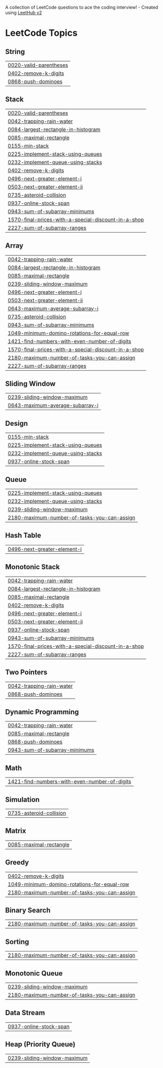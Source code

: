 A collection of LeetCode questions to ace the coding interview! - Created using [LeetHub v2](https://github.com/arunbhardwaj/LeetHub-2.0)
<!---LeetCode Topics Start-->
# LeetCode Topics
## String
|  |
| ------- |
| [0020-valid-parentheses](https://github.com/prasoonsharma9/LeetCode_Problem_solving/tree/master/0020-valid-parentheses) |
| [0402-remove-k-digits](https://github.com/prasoonsharma9/LeetCode_Problem_solving/tree/master/0402-remove-k-digits) |
| [0868-push-dominoes](https://github.com/prasoonsharma9/LeetCode_Problem_solving/tree/master/0868-push-dominoes) |
## Stack
|  |
| ------- |
| [0020-valid-parentheses](https://github.com/prasoonsharma9/LeetCode_Problem_solving/tree/master/0020-valid-parentheses) |
| [0042-trapping-rain-water](https://github.com/prasoonsharma9/LeetCode_Problem_solving/tree/master/0042-trapping-rain-water) |
| [0084-largest-rectangle-in-histogram](https://github.com/prasoonsharma9/LeetCode_Problem_solving/tree/master/0084-largest-rectangle-in-histogram) |
| [0085-maximal-rectangle](https://github.com/prasoonsharma9/LeetCode_Problem_solving/tree/master/0085-maximal-rectangle) |
| [0155-min-stack](https://github.com/prasoonsharma9/LeetCode_Problem_solving/tree/master/0155-min-stack) |
| [0225-implement-stack-using-queues](https://github.com/prasoonsharma9/LeetCode_Problem_solving/tree/master/0225-implement-stack-using-queues) |
| [0232-implement-queue-using-stacks](https://github.com/prasoonsharma9/LeetCode_Problem_solving/tree/master/0232-implement-queue-using-stacks) |
| [0402-remove-k-digits](https://github.com/prasoonsharma9/LeetCode_Problem_solving/tree/master/0402-remove-k-digits) |
| [0496-next-greater-element-i](https://github.com/prasoonsharma9/LeetCode_Problem_solving/tree/master/0496-next-greater-element-i) |
| [0503-next-greater-element-ii](https://github.com/prasoonsharma9/LeetCode_Problem_solving/tree/master/0503-next-greater-element-ii) |
| [0735-asteroid-collision](https://github.com/prasoonsharma9/LeetCode_Problem_solving/tree/master/0735-asteroid-collision) |
| [0937-online-stock-span](https://github.com/prasoonsharma9/LeetCode_Problem_solving/tree/master/0937-online-stock-span) |
| [0943-sum-of-subarray-minimums](https://github.com/prasoonsharma9/LeetCode_Problem_solving/tree/master/0943-sum-of-subarray-minimums) |
| [1570-final-prices-with-a-special-discount-in-a-shop](https://github.com/prasoonsharma9/LeetCode_Problem_solving/tree/master/1570-final-prices-with-a-special-discount-in-a-shop) |
| [2227-sum-of-subarray-ranges](https://github.com/prasoonsharma9/LeetCode_Problem_solving/tree/master/2227-sum-of-subarray-ranges) |
## Array
|  |
| ------- |
| [0042-trapping-rain-water](https://github.com/prasoonsharma9/LeetCode_Problem_solving/tree/master/0042-trapping-rain-water) |
| [0084-largest-rectangle-in-histogram](https://github.com/prasoonsharma9/LeetCode_Problem_solving/tree/master/0084-largest-rectangle-in-histogram) |
| [0085-maximal-rectangle](https://github.com/prasoonsharma9/LeetCode_Problem_solving/tree/master/0085-maximal-rectangle) |
| [0239-sliding-window-maximum](https://github.com/prasoonsharma9/LeetCode_Problem_solving/tree/master/0239-sliding-window-maximum) |
| [0496-next-greater-element-i](https://github.com/prasoonsharma9/LeetCode_Problem_solving/tree/master/0496-next-greater-element-i) |
| [0503-next-greater-element-ii](https://github.com/prasoonsharma9/LeetCode_Problem_solving/tree/master/0503-next-greater-element-ii) |
| [0643-maximum-average-subarray-i](https://github.com/prasoonsharma9/LeetCode_Problem_solving/tree/master/0643-maximum-average-subarray-i) |
| [0735-asteroid-collision](https://github.com/prasoonsharma9/LeetCode_Problem_solving/tree/master/0735-asteroid-collision) |
| [0943-sum-of-subarray-minimums](https://github.com/prasoonsharma9/LeetCode_Problem_solving/tree/master/0943-sum-of-subarray-minimums) |
| [1049-minimum-domino-rotations-for-equal-row](https://github.com/prasoonsharma9/LeetCode_Problem_solving/tree/master/1049-minimum-domino-rotations-for-equal-row) |
| [1421-find-numbers-with-even-number-of-digits](https://github.com/prasoonsharma9/LeetCode_Problem_solving/tree/master/1421-find-numbers-with-even-number-of-digits) |
| [1570-final-prices-with-a-special-discount-in-a-shop](https://github.com/prasoonsharma9/LeetCode_Problem_solving/tree/master/1570-final-prices-with-a-special-discount-in-a-shop) |
| [2180-maximum-number-of-tasks-you-can-assign](https://github.com/prasoonsharma9/LeetCode_Problem_solving/tree/master/2180-maximum-number-of-tasks-you-can-assign) |
| [2227-sum-of-subarray-ranges](https://github.com/prasoonsharma9/LeetCode_Problem_solving/tree/master/2227-sum-of-subarray-ranges) |
## Sliding Window
|  |
| ------- |
| [0239-sliding-window-maximum](https://github.com/prasoonsharma9/LeetCode_Problem_solving/tree/master/0239-sliding-window-maximum) |
| [0643-maximum-average-subarray-i](https://github.com/prasoonsharma9/LeetCode_Problem_solving/tree/master/0643-maximum-average-subarray-i) |
## Design
|  |
| ------- |
| [0155-min-stack](https://github.com/prasoonsharma9/LeetCode_Problem_solving/tree/master/0155-min-stack) |
| [0225-implement-stack-using-queues](https://github.com/prasoonsharma9/LeetCode_Problem_solving/tree/master/0225-implement-stack-using-queues) |
| [0232-implement-queue-using-stacks](https://github.com/prasoonsharma9/LeetCode_Problem_solving/tree/master/0232-implement-queue-using-stacks) |
| [0937-online-stock-span](https://github.com/prasoonsharma9/LeetCode_Problem_solving/tree/master/0937-online-stock-span) |
## Queue
|  |
| ------- |
| [0225-implement-stack-using-queues](https://github.com/prasoonsharma9/LeetCode_Problem_solving/tree/master/0225-implement-stack-using-queues) |
| [0232-implement-queue-using-stacks](https://github.com/prasoonsharma9/LeetCode_Problem_solving/tree/master/0232-implement-queue-using-stacks) |
| [0239-sliding-window-maximum](https://github.com/prasoonsharma9/LeetCode_Problem_solving/tree/master/0239-sliding-window-maximum) |
| [2180-maximum-number-of-tasks-you-can-assign](https://github.com/prasoonsharma9/LeetCode_Problem_solving/tree/master/2180-maximum-number-of-tasks-you-can-assign) |
## Hash Table
|  |
| ------- |
| [0496-next-greater-element-i](https://github.com/prasoonsharma9/LeetCode_Problem_solving/tree/master/0496-next-greater-element-i) |
## Monotonic Stack
|  |
| ------- |
| [0042-trapping-rain-water](https://github.com/prasoonsharma9/LeetCode_Problem_solving/tree/master/0042-trapping-rain-water) |
| [0084-largest-rectangle-in-histogram](https://github.com/prasoonsharma9/LeetCode_Problem_solving/tree/master/0084-largest-rectangle-in-histogram) |
| [0085-maximal-rectangle](https://github.com/prasoonsharma9/LeetCode_Problem_solving/tree/master/0085-maximal-rectangle) |
| [0402-remove-k-digits](https://github.com/prasoonsharma9/LeetCode_Problem_solving/tree/master/0402-remove-k-digits) |
| [0496-next-greater-element-i](https://github.com/prasoonsharma9/LeetCode_Problem_solving/tree/master/0496-next-greater-element-i) |
| [0503-next-greater-element-ii](https://github.com/prasoonsharma9/LeetCode_Problem_solving/tree/master/0503-next-greater-element-ii) |
| [0937-online-stock-span](https://github.com/prasoonsharma9/LeetCode_Problem_solving/tree/master/0937-online-stock-span) |
| [0943-sum-of-subarray-minimums](https://github.com/prasoonsharma9/LeetCode_Problem_solving/tree/master/0943-sum-of-subarray-minimums) |
| [1570-final-prices-with-a-special-discount-in-a-shop](https://github.com/prasoonsharma9/LeetCode_Problem_solving/tree/master/1570-final-prices-with-a-special-discount-in-a-shop) |
| [2227-sum-of-subarray-ranges](https://github.com/prasoonsharma9/LeetCode_Problem_solving/tree/master/2227-sum-of-subarray-ranges) |
## Two Pointers
|  |
| ------- |
| [0042-trapping-rain-water](https://github.com/prasoonsharma9/LeetCode_Problem_solving/tree/master/0042-trapping-rain-water) |
| [0868-push-dominoes](https://github.com/prasoonsharma9/LeetCode_Problem_solving/tree/master/0868-push-dominoes) |
## Dynamic Programming
|  |
| ------- |
| [0042-trapping-rain-water](https://github.com/prasoonsharma9/LeetCode_Problem_solving/tree/master/0042-trapping-rain-water) |
| [0085-maximal-rectangle](https://github.com/prasoonsharma9/LeetCode_Problem_solving/tree/master/0085-maximal-rectangle) |
| [0868-push-dominoes](https://github.com/prasoonsharma9/LeetCode_Problem_solving/tree/master/0868-push-dominoes) |
| [0943-sum-of-subarray-minimums](https://github.com/prasoonsharma9/LeetCode_Problem_solving/tree/master/0943-sum-of-subarray-minimums) |
## Math
|  |
| ------- |
| [1421-find-numbers-with-even-number-of-digits](https://github.com/prasoonsharma9/LeetCode_Problem_solving/tree/master/1421-find-numbers-with-even-number-of-digits) |
## Simulation
|  |
| ------- |
| [0735-asteroid-collision](https://github.com/prasoonsharma9/LeetCode_Problem_solving/tree/master/0735-asteroid-collision) |
## Matrix
|  |
| ------- |
| [0085-maximal-rectangle](https://github.com/prasoonsharma9/LeetCode_Problem_solving/tree/master/0085-maximal-rectangle) |
## Greedy
|  |
| ------- |
| [0402-remove-k-digits](https://github.com/prasoonsharma9/LeetCode_Problem_solving/tree/master/0402-remove-k-digits) |
| [1049-minimum-domino-rotations-for-equal-row](https://github.com/prasoonsharma9/LeetCode_Problem_solving/tree/master/1049-minimum-domino-rotations-for-equal-row) |
| [2180-maximum-number-of-tasks-you-can-assign](https://github.com/prasoonsharma9/LeetCode_Problem_solving/tree/master/2180-maximum-number-of-tasks-you-can-assign) |
## Binary Search
|  |
| ------- |
| [2180-maximum-number-of-tasks-you-can-assign](https://github.com/prasoonsharma9/LeetCode_Problem_solving/tree/master/2180-maximum-number-of-tasks-you-can-assign) |
## Sorting
|  |
| ------- |
| [2180-maximum-number-of-tasks-you-can-assign](https://github.com/prasoonsharma9/LeetCode_Problem_solving/tree/master/2180-maximum-number-of-tasks-you-can-assign) |
## Monotonic Queue
|  |
| ------- |
| [0239-sliding-window-maximum](https://github.com/prasoonsharma9/LeetCode_Problem_solving/tree/master/0239-sliding-window-maximum) |
| [2180-maximum-number-of-tasks-you-can-assign](https://github.com/prasoonsharma9/LeetCode_Problem_solving/tree/master/2180-maximum-number-of-tasks-you-can-assign) |
## Data Stream
|  |
| ------- |
| [0937-online-stock-span](https://github.com/prasoonsharma9/LeetCode_Problem_solving/tree/master/0937-online-stock-span) |
## Heap (Priority Queue)
|  |
| ------- |
| [0239-sliding-window-maximum](https://github.com/prasoonsharma9/LeetCode_Problem_solving/tree/master/0239-sliding-window-maximum) |
<!---LeetCode Topics End-->